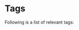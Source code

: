 <!-- 
---
hide:
  - navigation
---
-->
# Tags

Following is a list of relevant tags:

<!-- material/tags -->